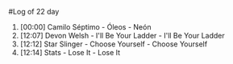#Log of 22 day

1. [00:00] Camilo Séptimo - Óleos - Neón
1. [12:07] Devon Welsh - I'll Be Your Ladder - I'll Be Your Ladder
1. [12:12] Star Slinger - Choose Yourself - Choose Yourself
1. [12:14] Stats - Lose It - Lose It
